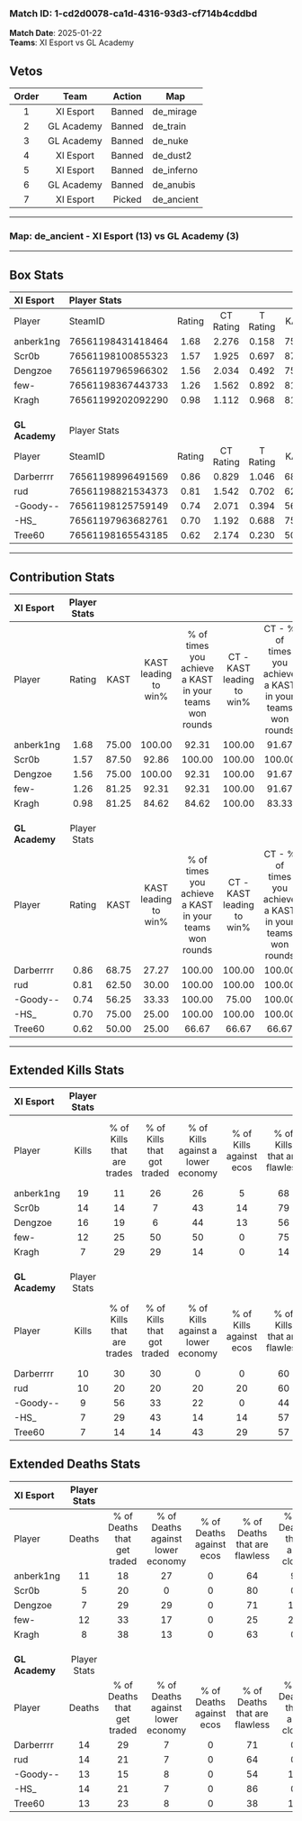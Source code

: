 ### Match ID: 1-cd2d0078-ca1d-4316-93d3-cf714b4cddbd  
**Match Date**: 2025-01-22  
**Teams**: XI Esport vs GL Academy  

## Vetos  

| Order | Team | Action | Map |
| :---: | :--: | :----: | --- |
| 1 | XI Esport | Banned | de_mirage |
| 2 | GL Academy | Banned | de_train |
| 3 | GL Academy | Banned | de_nuke |
| 4 | XI Esport | Banned | de_dust2 |
| 5 | XI Esport | Banned | de_inferno |
| 6 | GL Academy | Banned | de_anubis |
| 7 | XI Esport | Picked | de_ancient |

---  

### **Map**: de_ancient - XI Esport (13) vs GL Academy (3)  
---  

## Box Stats  

| **XI Esport**  | Player Stats      |        |           |          |       |       |       |         |        |      |     |
| :- | :- | :-: | :-: | :-: | :-: | :-: | :-: | :-: | :-: | :-: | :-: |
| Player         | SteamID           | Rating | CT Rating | T Rating | KAST  |  ADR  | Kills | Assists | Deaths | K/D  | HS% |
| anberk1ng      | 76561198431418464 |  1.68  |   2.276   |  0.158   | 75.00 | 116.6 |  19   |    6    |   11   | 1.73 | 68  |
| Scr0b          | 76561198100855323 |  1.57  |   1.925   |  0.697   | 87.50 | 84.5  |  14   |    2    |   5    | 2.80 | 35  |
| Dengzoe        | 76561197965966302 |  1.56  |   2.034   |  0.492   | 75.00 | 89.8  |  16   |    6    |   7    | 2.29 | 25  |
| few-           | 76561198367443733 |  1.26  |   1.562   |  0.892   | 81.25 | 94.1  |  12   |    9    |   12   | 1.00 | 50  |
| Kragh          | 76561199202092290 |  0.98  |   1.112   |  0.968   | 81.25 | 57.8  |   7   |    4    |   8    | 0.88 | 57  |
|                |                   |        |           |          |       |       |       |         |        |      |     |
|                |                   |        |           |          |       |       |       |         |        |      |     |
|                |                   |        |           |          |       |       |       |         |        |      |     |
| **GL Academy** | Player Stats      |        |           |          |       |       |       |         |        |      |     |
| Player         | SteamID           | Rating | CT Rating | T Rating | KAST  |  ADR  | Kills | Assists | Deaths | K/D  | HS% |
| Darberrrr      | 76561198996491569 |  0.86  |   0.829   |  1.046   | 68.75 | 65.3  |  10   |    2    |   14   | 0.71 | 70  |
| rud            | 76561198821534373 |  0.81  |   1.542   |  0.702   | 62.50 | 62.6  |  10   |    3    |   14   | 0.71 | 50  |
| -Goody--       | 76561198125759149 |  0.74  |   2.071   |  0.394   | 56.25 | 65.9  |   9   |    1    |   13   | 0.69 | 33  |
| -HS_           | 76561197963682761 |  0.70  |   1.192   |  0.688   | 75.00 | 49.7  |   7   |    3    |   14   | 0.50 | 71  |
| Tree60         | 76561198165543185 |  0.62  |   2.174   |  0.230   | 50.00 | 70.6  |   7   |    3    |   13   | 0.54 | 42  |
---  

## Contribution Stats  

| **XI Esport**  | Player Stats |       |                      |                                                        |                           |                                                             |                          |                                                            |
| :- | :-: | :-: | :-: | :-: | :-: | :-: | :-: | :-: |
| Player         |    Rating    | KAST  | KAST leading to win% | % of times you achieve a KAST in your teams won rounds | CT - KAST leading to win% | CT - % of times you achieve a KAST in your teams won rounds | T - KAST leading to win% | T - % of times you achieve a KAST in your teams won rounds |
| anberk1ng      |     1.68     | 75.00 |        100.00        |                         92.31                          |          100.00           |                            91.67                            |          100.00          |                           100.00                           |
| Scr0b          |     1.57     | 87.50 |        92.86         |                         100.00                         |          100.00           |                           100.00                            |          50.00           |                           100.00                           |
| Dengzoe        |     1.56     | 75.00 |        100.00        |                         92.31                          |          100.00           |                            91.67                            |          100.00          |                           100.00                           |
| few-           |     1.26     | 81.25 |        92.31         |                         92.31                          |          100.00           |                            91.67                            |          50.00           |                           100.00                           |
| Kragh          |     0.98     | 81.25 |        84.62         |                         84.62                          |          100.00           |                            83.33                            |          33.33           |                           100.00                           |
|                |              |       |                      |                                                        |                           |                                                             |                          |                                                            |
|                |              |       |                      |                                                        |                           |                                                             |                          |                                                            |
|                |              |       |                      |                                                        |                           |                                                             |                          |                                                            |
| **GL Academy** | Player Stats |       |                      |                                                        |                           |                                                             |                          |                                                            |
| Player         |    Rating    | KAST  | KAST leading to win% | % of times you achieve a KAST in your teams won rounds | CT - KAST leading to win% | CT - % of times you achieve a KAST in your teams won rounds | T - KAST leading to win% | T - % of times you achieve a KAST in your teams won rounds |
| Darberrrr      |     0.86     | 68.75 |        27.27         |                         100.00                         |          100.00           |                           100.00                            |           0.00           |                            0.00                            |
| rud            |     0.81     | 62.50 |        30.00         |                         100.00                         |          100.00           |                           100.00                            |           0.00           |                            0.00                            |
| -Goody--       |     0.74     | 56.25 |        33.33         |                         100.00                         |           75.00           |                           100.00                            |           0.00           |                            0.00                            |
| -HS_           |     0.70     | 75.00 |        25.00         |                         100.00                         |          100.00           |                           100.00                            |           0.00           |                            0.00                            |
| Tree60         |     0.62     | 50.00 |        25.00         |                         66.67                          |           66.67           |                            66.67                            |           0.00           |                            0.00                            |
---  

## Extended Kills Stats  

| **XI Esport**  | Player Stats |                            |                            |                                    |                         |                              |                                 |                                       |                    |           |
| :- | :-: | :-: | :-: | :-: | :-: | :-: | :-: | :-: | :-: | :-: |
| Player         |    Kills     | % of Kills that are trades | % of Kills that got traded | % of Kills against a lower economy | % of Kills against ecos | % of Kills that are flawless | % of Kills that are close duels | % of Kills that are assisted by flash | Pistol Round Kills | AWP Kills |
| anberk1ng      |      19      |             11             |             26             |                 26                 |            5            |              68              |                0                |                  16                   |         2          |     2     |
| Scr0b          |      14      |             14             |             7              |                 43                 |           14            |              79              |                0                |                   0                   |         1          |     8     |
| Dengzoe        |      16      |             19             |             6              |                 44                 |           13            |              56              |                6                |                  13                   |         0          |     0     |
| few-           |      12      |             25             |             50             |                 50                 |            0            |              75              |                8                |                   8                   |         1          |     0     |
| Kragh          |      7       |             29             |             29             |                 14                 |            0            |              14              |               29                |                  14                   |         2          |     0     |
|                |              |                            |                            |                                    |                         |                              |                                 |                                       |                    |           |
|                |              |                            |                            |                                    |                         |                              |                                 |                                       |                    |           |
|                |              |                            |                            |                                    |                         |                              |                                 |                                       |                    |           |
| **GL Academy** | Player Stats |                            |                            |                                    |                         |                              |                                 |                                       |                    |           |
| Player         |    Kills     | % of Kills that are trades | % of Kills that got traded | % of Kills against a lower economy | % of Kills against ecos | % of Kills that are flawless | % of Kills that are close duels | % of Kills that are assisted by flash | Pistol Round Kills | AWP Kills |
| Darberrrr      |      10      |             30             |             30             |                 0                  |            0            |              60              |               10                |                   0                   |         1          |     0     |
| rud            |      10      |             20             |             20             |                 20                 |           20            |              60              |                0                |                   0                   |         0          |     3     |
| -Goody--       |      9       |             56             |             33             |                 22                 |            0            |              44              |               22                |                   0                   |         0          |     0     |
| -HS_           |      7       |             29             |             43             |                 14                 |           14            |              57              |               29                |                   0                   |         1          |     0     |
| Tree60         |      7       |             14             |             14             |                 43                 |           29            |              57              |                0                |                   0                   |         4          |     0     |
## Extended Deaths Stats  

| **XI Esport**  | Player Stats |                             |                                   |                          |                               |                            |                           |               |
| :- | :-: | :-: | :-: | :-: | :-: | :-: | :-: | :-: |
| Player         |    Deaths    | % of Deaths that get traded | % of Deaths against lower economy | % of Deaths against ecos | % of Deaths that are flawless | % of Deaths that are close | % of Deaths while blinded | Deaths to AWP |
| anberk1ng      |      11      |             18              |                27                 |            0             |              64               |             9              |             0             |       1       |
| Scr0b          |      5       |             20              |                 0                 |            0             |              80               |             0              |             0             |       0       |
| Dengzoe        |      7       |             29              |                29                 |            0             |              71               |             14             |             0             |       1       |
| few-           |      12      |             33              |                17                 |            0             |              25               |             25             |             0             |       0       |
| Kragh          |      8       |             38              |                13                 |            0             |              63               |             0              |             0             |       1       |
|                |              |                             |                                   |                          |                               |                            |                           |               |
|                |              |                             |                                   |                          |                               |                            |                           |               |
|                |              |                             |                                   |                          |                               |                            |                           |               |
| **GL Academy** | Player Stats |                             |                                   |                          |                               |                            |                           |               |
| Player         |    Deaths    | % of Deaths that get traded | % of Deaths against lower economy | % of Deaths against ecos | % of Deaths that are flawless | % of Deaths that are close | % of Deaths while blinded | Deaths to AWP |
| Darberrrr      |      14      |             29              |                 7                 |            0             |              71               |             0              |            14             |       1       |
| rud            |      14      |             21              |                 7                 |            0             |              64               |             0              |             7             |       1       |
| -Goody--       |      13      |             15              |                 8                 |            0             |              54               |             15             |             8             |       1       |
| -HS_           |      14      |             21              |                 7                 |            0             |              86               |             0              |             7             |       4       |
| Tree60         |      13      |             23              |                 8                 |            0             |              38               |             15             |            15             |       3       |
